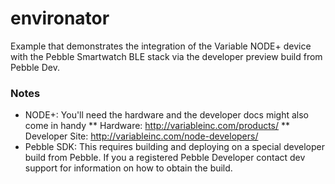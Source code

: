 environator
===========

Example that demonstrates the integration of the Variable NODE+ device with the Pebble Smartwatch BLE stack via the developer preview build from Pebble Dev.

### Notes 

* NODE+: You'll need the hardware and the developer docs might also come in handy
** Hardware: http://variableinc.com/products/
** Developer Site: http://variableinc.com/node-developers/
* Pebble SDK: This requires building and deploying on a special developer build from Pebble. If you a registered Pebble Developer contact dev support for information on how to obtain the build.

